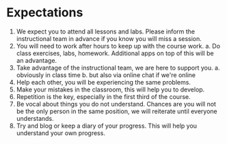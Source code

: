 # Expectations

  1. We expect you to attend all lessons and labs. Please inform the instructional team in advance if you know you will miss a session.
  2. You will need to work after hours to keep up with the course work.
    a. Do class exercises, labs, homework. Additional apps on top of this will be an advantage.
  3. Take advantage of the instructional team, we are here to support you.
    a. obviously in class time
    b. but also via online chat if we're online
  4. Help each other, you will be experiencing the same problems.
  5. Make your mistakes in the classroom, this will help you to develop.
  6. Repetition is the key, especially in the first third of the course.
  7. Be vocal about things you do not understand. Chances are you will not be the only person in the same position, we will reiterate until everyone understands.
  8. Try and blog or keep a diary of your progress. This will help you understand your own progress.
